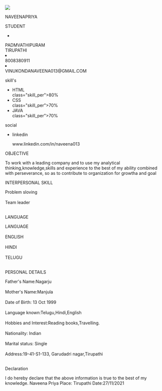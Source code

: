 <!DOCTYPE html>
<html lang="en">
<head>
<meta charset="UTF-8">
  <title>Resume/CV Design
  </title>
<link rel="stylesheet" href="style.css">
  <script src="https://kit.fontawesome.com/b99e675b6e.js">
  </script>             
</head>
<body>
<div class="resume">
  <div class="resume_left">
    <div class="resume_profile">
      <img src="downloads\naveena.image">
    </div>
    <div class="resume_content">
      <div class="resume_item resume_info">
        <div class="title">
          <p class ="bold">NAVEENAPRIYA</p>
          <p class="regular">STUDENT</p>
        </div>
        <ul>
          <li>
          </div >
        <div class="data">
              PADMVATHIPURAM <br/> TIRUPATHI
        </div>
        </li>
      <li>
        <div class ="icon">
          <i class="fas fa-mobile-alt"></i>
        </div>
        <div class="data">
          8008380911 </div>
      </li>
      <li>
        <div class="icon">
          <i class="fas fa-envelope"></i>
        </div>
        <div class ="data"> 
          VINUKONDANAVEENA013@GMAIL.COM
        </div>
      </li>
      </ul>
  </div>
  <div class ="resume_item resume_skills">
    <div class="title">
      <p class="bold">skill's</p>
    </div>
    <ul>
      <li>
        <div class="skill_name">
          HTML</div>
        <div class="skill_progress">
          <span style="width:80%;"></span>
        </div>
        <div>
          class="skill_per">80%</div>
        </li>
          <li>
            <div class="skill_name"> CSS
            </div>
            <div class="skill_progress">
          <span style="width:70%;"></span>
        </div>
        <div>
          class="skill_per">70%</div>
        </li>
          <li>
            <div class="skill_name"> JAVA
            </div>
            <div class="skill_progress">
          <span style="width:70%;"></span>
        </div>
        <div>
          class="skill_per">70%</div>
        </li>
          </ul>
  </div>
  <div class ="resume_item resume_social">
    <div class="title">
      <p class="bold">social</p>
    </div>
    <ul>
      <li>
        <div class="icon">
          <i class="fab fa-linkedin"></i>
        </div>
        <div class="data"> 
          <p class="semi-bold">linkedin</p>
          <p>www.linkedin.com/in/naveena013</p>
        </div>
      </li>
    </ul>
  </div>
  </div>
  </div>
  <div class="resume_right">
    <div class="resume_item resume_about">
      <div class ="title">
        <p class="bold">OBJECTIVE</p>
      </div>
      <p> To work with a leading company and to use my analytical thinking,knowledge,skills and experience to the best of my ability combined with perseverance, so as to contribute to organization for growtha and goal</p>
    </div>
    <div class="resume_item resume_work">
      <div class="title">
        <p class="bold">INTERPERSONAL SKILL</P>
    </div>
    Problem sloving<BR> </BR>
    Team leader <BR> </BR>
    </p>
  <div class="resume_item resume_work">
      <div class ="title">
        <p class="bold">LANGUAGE</p>
    </div>
    LANGUAGE <BR> </BR>
    ENGLISH <BR> </BR>
    HINDI  <BR> </BR>
    TELUGU <BR> </BR>
    </p>
  <div class="resume_item resume_work">
     <div class ="title">
       <p class="bold">PERSONAL DETAILS</p>
    </div>
    Father's Name:Nagarju 
    <BR> </BR>
    Mother's Name:Manjula
    <BR> </Br>
    Date of Birth: 13 Oct 1999 <BR></BR>
    Language known:Telugu,Hindi,English <BR></BR>
    Hobbies and Interest:Reading books,Travelling. <BR></BR>
    Nationality: Indian <BR></BR>
    Marital status: Single <BR></BR>
    Address:19-41-S1-133, Garudadri nagar,Tirupathi <BR></BR> </p>
   <div class="resume_item resume_work">
     <div class ="title">
       <p class ="bold">Declaration</p>
     </div>
     I do hereby declare that the above information is true to the best of my knowledge.
     Naveena Priya
     Place: Tirupathi
     Date:27/11/2021
     </BODY>
  </HTML>
